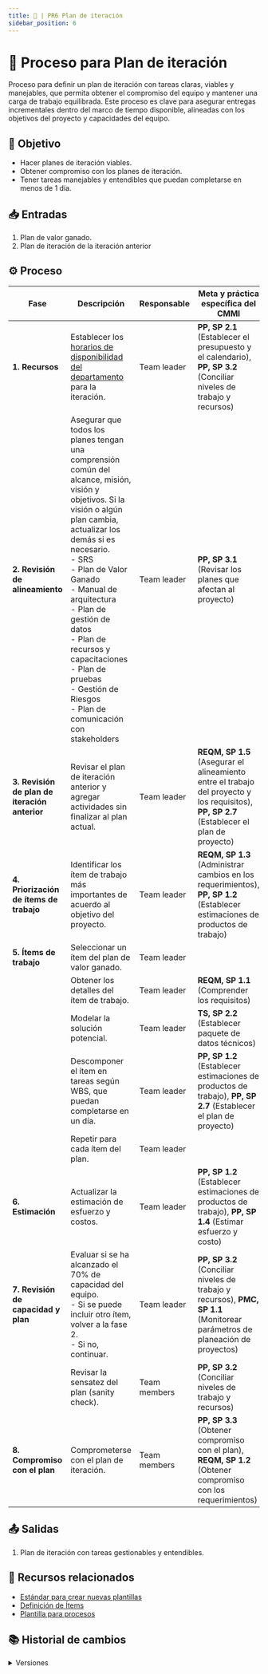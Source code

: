 ```yaml
---
title: 🚀 | PR6 Plan de iteración
sidebar_position: 6
---
```


# 🚀 Proceso para Plan de iteración

Proceso para definir un plan de iteración con tareas claras, viables y manejables, que permita obtener el compromiso del equipo y mantener una carga de trabajo equilibrada. Este proceso es clave para asegurar entregas incrementales dentro del marco de tiempo disponible, alineadas con los objetivos del proyecto y capacidades del equipo.

## 🎯 Objetivo

-   Hacer planes de iteración viables.
-   Obtener compromiso con los planes de iteración.
-   Tener tareas manejables y entendibles que puedan completarse en menos de 1 día.

## 📥 Entradas

1. Plan de valor ganado.
2. Plan de iteración de la iteración anterior

## ⚙️ Proceso

| Fase                                          | Descripción                                                                                                                                                                                                                                                                                                                                                                                                             | Responsable  | Meta y práctica específica del CMMI                                                                                                         |
| --------------------------------------------- | ----------------------------------------------------------------------------------------------------------------------------------------------------------------------------------------------------------------------------------------------------------------------------------------------------------------------------------------------------------------------------------------------------------------------- | ------------ | ------------------------------------------------------------------------------------------------------------------------------------------- |
| **1. Recursos**                               | Establecer los [horarios de disponibilidad del departamento](https://docs.google.com/spreadsheets/d/1s2sbsnxEtDKamKHRqQY08sVHEri6Mdv6VrKuplxs70I/edit?usp=sharing) para la iteración.                                                                                                                                                                                                                                   | Team leader  | **PP, SP 2.1** (Establecer el presupuesto y el calendario), **PP, SP 3.2** (Conciliar niveles de trabajo y recursos)                        |
| **2. Revisión de alineamiento**               | Asegurar que todos los planes tengan una comprensión común del alcance, misión, visión y objetivos. Si la visión o algún plan cambia, actualizar los demás si es necesario.<br/> - SRS<br/> - Plan de Valor Ganado<br/> - Manual de arquitectura<br/> - Plan de gestión de datos<br/> - Plan de recursos y capacitaciones<br/> - Plan de pruebas<br/> - Gestión de Riesgos<br/> - Plan de comunicación con stakeholders | Team leader  | **PP, SP 3.1** (Revisar los planes que afectan al proyecto)                                                                                 |
| **3. Revisión de plan de iteración anterior** | Revisar el plan de iteración anterior y agregar actividades sin finalizar al plan actual.                                                                                                                                                                                                                                                                                                                               | Team leader  | **REQM, SP 1.5** (Asegurar el alineamiento entre el trabajo del proyecto y los requisitos), **PP, SP 2.7** (Establecer el plan de proyecto) |
| **4. Priorización de ítems de trabajo**       | Identificar los ítem de trabajo más importantes de acuerdo al objetivo del proyecto.                                                                                                                                                                                                                                                                                                                                    | Team leader  | **REQM, SP 1.3** (Administrar cambios en los requerimientos), **PP, SP 1.2** (Establecer estimaciones de productos de trabajo)              |
| **5. Ítems de trabajo**                       | Seleccionar un ítem del plan de valor ganado.                                                                                                                                                                                                                                                                                                                                                                           | Team leader  |                                                                                                                                             |
|                                               | Obtener los detalles del ítem de trabajo.                                                                                                                                                                                                                                                                                                                                                                               | Team leader  | **REQM, SP 1.1** (Comprender los requisitos)                                                                                                |
|                                               | Modelar la solución potencial.                                                                                                                                                                                                                                                                                                                                                                                          | Team leader  | **TS, SP 2.2** (Establecer paquete de datos técnicos)                                                                                       |
|                                               | Descomponer el ítem en tareas según WBS, que puedan completarse en un día.                                                                                                                                                                                                                                                                                                                                              | Team leader  | **PP, SP 1.2** (Establecer estimaciones de productos de trabajo), **PP, SP 2.7** (Establecer el plan de proyecto)                           |
|                                               | Repetir para cada ítem del plan.                                                                                                                                                                                                                                                                                                                                                                                        | Team leader  |                                                                                                                                             |
| **6. Estimación**                             | Actualizar la estimación de esfuerzo y costos.                                                                                                                                                                                                                                                                                                                                                                          | Team leader  | **PP, SP 1.2** (Establecer estimaciones de productos de trabajo), **PP, SP 1.4** (Estimar esfuerzo y costo)                                 |
| **7. Revisión de capacidad y plan**           | Evaluar si se ha alcanzado el 70% de capacidad del equipo. <br/> - Si se puede incluir otro ítem, volver a la fase 2. <br/> - Si no, continuar.                                                                                                                                                                                                                                                                         | Team leader  | **PP, SP 3.2** (Conciliar niveles de trabajo y recursos), **PMC, SP 1.1** (Monitorear parámetros de planeación de proyectos)                |
|                                               | Revisar la sensatez del plan (sanity check).                                                                                                                                                                                                                                                                                                                                                                            | Team members | **PP, SP 3.2** (Conciliar niveles de trabajo y recursos)                                                                                    |
| **8. Compromiso con el plan**                 | Comprometerse con el plan de iteración.                                                                                                                                                                                                                                                                                                                                                                                 | Team members | **PP, SP 3.3** (Obtener compromiso con el plan), **REQM, SP 1.2** (Obtener compromiso con los requerimientos)                               |

## 📤 Salidas

1. Plan de iteración con tareas gestionables y entendibles.

## 📎 Recursos relacionados

-   [Estándar para crear nuevas plantillas](/docs/next/standards/estandar-plantillas)
-   [Definición de Ítems](/docs/next/procesos/PR2-definicion-items)
-   [Plantilla para procesos](/docs/next/plantillas/plantilla-procesos)

## 📚 Historial de cambios

<details>
  <summary>Versiones</summary>

| **Tipo de versión** | **Descripción**                                                    | **Fecha**  | **Colaborador**               |
| ------------------- | ------------------------------------------------------------------ | ---------- | ----------------------------- |
| **1.0**             | Creación del proceso de iteración                                  | 03/04/2025 | Diego Fuentes                 |
| **2.0**             | Refactorización. Cambio en las entradas, el proceso y las salidas. | 03/04/2025 | Diego Fuentes                 |
| **2.1**             | Corrección PMC 1.1                                                 | 22/04/2025 | Juan Pablo Chávez Leal        |
| **2.2**             | Modificación en las entradas                                       | 27/04/2025 | Hiram Mendoza                 |
| **2.3**             | Implementar acciones correctivas                                   | 28/04/2025 | Max Toscano                   |
| **3.0**             | Simplificación del proceso y corrección acorde a CMMI              | 15/05/2025 | Valeria Zúñiga, Paola Garrido |
| **4.0**             | Clarificación de pasos y actualización de áreas del CMMI           | 20/05/2025 | Diego Antonio García Padilla  |

</details>
